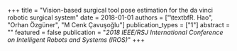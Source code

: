 +++
title = "Vision-based surgical tool pose estimation for the da vinci robotic surgical system"
date = 2018-01-01
authors = ["\textbfR. Hao", "Orhan Özgüner", "M Cenk Çavuşoğlu"]
publication_types = ["1"]
abstract = ""
featured = false
publication = "*2018 IEEE/RSJ International Conference on Intelligent Robots and Systems (IROS)*"
+++

